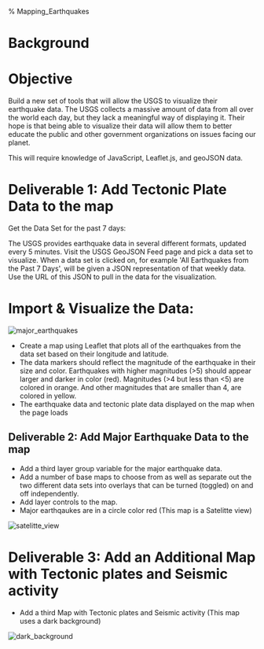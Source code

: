 % Mapping_Earthquakes

# Background

# Objective 
Build a new set of tools that will allow the USGS to visualize their earthquake data. The USGS collects a massive amount of data from all over the world each day, but they lack a meaningful way of displaying it. Their hope is that being able to visualize their data will allow them to better educate the public and other government organizations on issues facing our planet.

This will require knowledge of JavaScript, Leaflet.js, and geoJSON data.

# Deliverable 1: Add Tectonic Plate Data to the map 

Get the Data Set for the past 7 days:

The USGS provides earthquake data in several different formats, updated every 5 minutes. Visit the USGS GeoJSON Feed page and pick a data set to visualize. When a data set is clicked on, for example 'All Earthquakes from the Past 7 Days', will be given a JSON representation of that weekly data. Use the URL of this JSON to pull in the data for the visualization.

# Import & Visualize the Data:

![major_earthquakes](https://user-images.githubusercontent.com/73545138/109374369-e51e9380-7882-11eb-9128-d097da528ef4.PNG)

* Create a map using Leaflet that plots all of the earthquakes from the data set based on their longitude and latitude.
* The data markers should reflect the magnitude of the earthquake in their size and color. Earthquakes with higher magnitudes (>5) should appear larger and darker in color (red).  Magnitudes (>4 but less than <5) are colored in orange.  And other magnitudes that are smaller than 4, are colored in yellow.
* The earthquake data and tectonic plate data displayed on the map when the page loads

## Deliverable 2: Add Major Earthquake Data to the map

* Add a third layer group variable for the major earthquake data.
* Add a number of base maps to choose from as well as separate out the two different data sets into overlays that can be turned (toggled) on and off independently.
* Add layer controls to the map.
* Major earthqaukes are in a circle color red (This map is a Satelitte view)

![satelitte_view](https://user-images.githubusercontent.com/73545138/109374398-1008e780-7883-11eb-85ab-cd6abe09d5cc.PNG)

# Deliverable 3: Add an Additional Map with Tectonic plates and Seismic activity

* Add a third Map with Tectonic plates and Seismic activity (This map uses a dark background)

![dark_background](https://user-images.githubusercontent.com/73545138/109374371-e8198400-7882-11eb-9cb4-dea451c28fcf.PNG)
